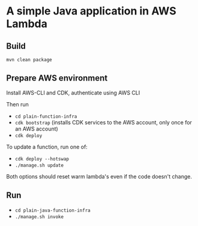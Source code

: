 # A simple Java application in AWS Lambda

## Build

```
mvn clean package
```

## Prepare AWS environment

Install AWS-CLI and CDK, authenticate using AWS CLI

Then run

* `cd plain-function-infra`
* `cdk bootstrap` (installs CDK services to the AWS account, only once for an AWS account)
* `cdk deploy`

To update a function, run one of:

* `cdk deploy --hotswap`
* `./manage.sh update`

Both options should reset warm lambda's even if the code doesn't change.

## Run

* `cd plain-java-function-infra`
* `./manage.sh invoke`